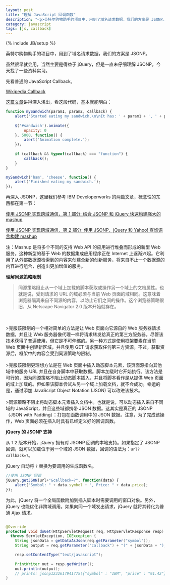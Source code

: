```yaml
---
layout: post
title: "理解 JavaScript 回调函数"
description: "<p>英特尔购物助手的项目中，用到了域名请求数据，我们的方案是 JSONP。</p><p>虽然很早就会用，当然主要是得益于 jQuery，但是一直未仔细理解 JSONP，今天找了一些资料实习。</p><p>克服该限制更理想方法是在 Web 页面中插入动态脚本元素，该页面源指向其他域中的服务 URL 并且在自身脚本中获取数据。脚本加载时它开始执行。该方法是可行的，因为同源策略不阻止动态脚本插入，并且将脚本看作是从提供 Web 页面的域上加载的。但如果该脚本尝试从另一个域上加载文档，就不会成功。幸运的是，通过添加 JavaScript Object Notation (JSON) 可以改进该技术。</p>"
category: javascript
tags: [js, callback]
---
```

{% include JB/setup %}

英特尔购物助手的项目中，用到了域名请求数据，我们的方案是 JSONP。

虽然很早就会用，当然主要是得益于 jQuery，但是一直未仔细理解 JSONP，今天找了一些资料实习。

先看普通的 JavaScript Callback。

<a href="http://en.wikipedia.org/wiki/Callback_(computer_programming)">Wikipedia Callback</a>

[这篇文章](http://www.impressivewebs.com/callback-functions-javascript/)讲得深入浅出，看这段代码，基本就能明白：

```javascript
function mySandwich(param1, param2, callback) {
    alert('Started eating my sandwich.\n\nIt has: ' + param1 + ', ' + param2);
  
    $('#sandwich').animate({
        opacity: 0
    }, 5000, function() {
        alert('Animation complete.');
    });
  
    if (callback && typeof(callback) === "function") {
        callback();
    }
}

mySandwich('ham', 'cheese', function() { 
    alert('Finished eating my sandwich.');
});
```

再深入 JSONP，这里我们参考 IBM Developerworks 的两篇文章，概念性的东西都在第一节：

[使用 JSONP 实现跨域通信，第 1 部分: 结合 JSONP 和 jQuery 快速构建强大的 mashup](http://www.ibm.com/developerworks/cn/web/wa-aj-jsonp1/index.html)

[使用 JSONP 实现跨域通信，第 2 部分: 使用 JSONP、jQuery 和 Yahoo! 查询语言构建 mashup](http://www.ibm.com/developerworks/cn/web/wa-aj-jsonp2/index.html)

注：Mashup 是将多个不同的支持 Web API 的应用进行堆叠而形成的新型 Web 服务。这种新型的基于 Web 的数据集成应用程序正在 Internet  上逐渐兴起。它利用了从外部数据源检索到的内容来创建全新的创新服务，将来自不止一个数据源的内容进行组合，创造出更加增值的服务。

**理解同源策略限制**

>同源策略阻止从一个域上加载的脚本获取或操作另一个域上的文档属性。也就是说，受到请求的 URL 的域必须与当前 Web 页面的域相同。这意味着浏览器隔离来自不同源的内容，以防止它们之间的操作。这个浏览器策略很旧，从 Netscape Navigator 2.0 版本开始就存在。
<br>
<br>
>克服该限制的一个相对简单的方法是让 Web 页面向它源自的 Web 服务器请求数据，并且让 Web 服务器像代理一样将请求转发给真正的第三方服务器。尽管该技术获得了普遍使用，但它是不可伸缩的。另一种方式是使用框架要素在当前 Web 页面中创建新区域，并且使用 GET 请求获取任何第三方资源。不过，获取资源后，框架中的内容会受到同源策略的限制。
<br>
<br>
>克服该限制更理想方法是在 Web 页面中插入动态脚本元素，该页面源指向其他域中的服务 URL 并且在自身脚本中获取数据。脚本加载时它开始执行。该方法是可行的，因为同源策略不阻止动态脚本插入，并且将脚本看作是从提供 Web 页面的域上加载的。但如果该脚本尝试从另一个域上加载文档，就不会成功。幸运的是，通过添加 JavaScript Object Notation (JSON) 可以改进该技术。
<br>
<br>
>同源策略不阻止将动态脚本元素插入文档中。也就是说，可以动态插入来自不同域的 JavaScript，并且这些域都携带 JSON 数据。这其实是真正的 JSONP（JSON with Padding）：打包在函数调用中的 JSON 数据。注意，为了完成该操作，Web 页面必须在插入时具有已经定义好的回调函数。

**jQuery 的 JSONP 支持**

从 1.2 版本开始，jQuery 拥有对 JSONP 回调的本地支持。如果指定了 JSONP 回调，就可以加载位于另一个域的 JSON 数据，回调的语法为：`url?callback=?`。

jQuery 自动将 `?` 替换为要调用的生成函数名。

```javascript
//使用 JSONP 回调
jQuery.getJSON(url+"&callback=?", function(data) {
    alert("Symbol: " + data.symbol + ", Price: " + data.price);
});
```

为此，jQuery 将一个全局函数附加到插入脚本时需要调用的窗口对象。另外，jQuery 也能优化非跨域调用。如果向同一个域发出请求，jQuery 就将其转化为普通 Ajax 请求。

```java

@Override
protected void doGet(HttpServletRequest req, HttpServletResponse resp) 
  throws ServletException, IOException {
	String jsonData = getDataAsJson(req.getParameter("symbol"));
	String output = req.getParameter("callback") + "(" + jsonData + ");";

	resp.setContentType("text/javascript");
          
	PrintWriter out = resp.getWriter();
	out.println(output);
	// prints: jsonp1232617941775({"symbol" : "IBM", "price" : "91.42"});
}
```




